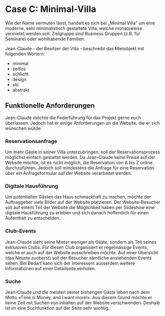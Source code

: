 # Case C: Minimal-Villa
Wie der Name vermuten lässt, handelt es sich bei „Minimal Villa“ um eine moderne, sehr minimalistisch gestaltete Villa, welche monatsweise vermietet werden soll. Zielgruppe sind Business Gruppen (z.B. für Seminare) oder wohlhabende Familien.

Jean-Claude - der Besitzer der Villa - beschreibt das Mietobjekt mit folgenden Wörtern:
* minimal
* zeitlos
* schlicht
* design
* stil
* abstrakt



## Funktionelle Anforderungen
Jean-Claude möchte die Federführung für das Projekt gerne euch überlassen. Jedoch hat er einige Anforderungen an die Website, die er sich wünschen würde:

### Reservationsanfrage
Um mehr Gäste in seiner Villa unterzubringen, soll der Reservationsprozess möglichst einfach gestaltet werden. Da Jean-Claude keine Preise auf der Website möchte, ist es nicht möglich, die Reservation von A bis Z online durchzuführen. Jedoch soll mindestens die Anfrage für eine Reservation über ein Anfrageformular auf der Website verarbeitet werden.

### Digitale Hausführung
Um potentiellen Gästen das Haus schmackhaft zu machen, möchte der Auftraggeber viele Bilder auf der Website platzieren. Der Website-Besucher soll auf einem Teil der Website die Möglichkeit haben per Slideshow eine digitale Hausführung zu erleben und sich danach hoffentlich für einen Aufenthalt zu entscheiden.

### Club-Events 
Jean-Claude sieht seine Mieter weniger als Gäste, sondern als Teil seines exklusiven Clubs. Für diesen Club organisiert er regelmässige Events, welche er auch auf der Website ausschreiben möchte. Auf einer Übersicht (das Neuste zuoberst) soll der Besucher sämtliche anstehenden Events sehen. Bei Bedarf kann sich der Interessent ausserdem weitere Informationen auf einer Detailseite einholen.

### Suche 
Jean-Claude und die meisten seiner bisherigen Gäste leben nach dem Motto «Time is Money, and I want more!». Aus diesem Grund möchte er keine Zeit mit Suchen von Inhalten auf der Website verschwenden. Deshalb ist im eine Suchfunktion auf der Seite sehr wichtig.
